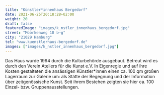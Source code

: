 ```yaml
---
title: "Künstler*innenhaus Bergedorf"
date: 2021-06-25T20:18:28+02:00
weight: 20
draft: false
featuredImage: "images/k_nstler_innenhaus_bergedorf.jpg"
street: "Möörkenweg 18 b–g"
city: "21029 Hamburg"
tel: "www.kuenstlerhaus-bergedorf.de"
images: ["images/k_nstler_innenhaus_bergedorf.jpg"]
---
```


Das Haus wurde 1994 durch die Kulturbehörde ausgebaut. Betreut wird es
durch den Verein Ateliers für die Kunst e.V. In Eigenregie und auf ihre Kosten
gestalteten die ansässigen Künstler*innen einen ca. 100 qm großen
Lagerraum zur Galerie um: als Stätte der Begegnung und der Information
über zeitgenössische Kunst. Seit ihrem Bestehen zeigten sie hier ca. 100
Einzel- bzw. Gruppenausstellungen.
